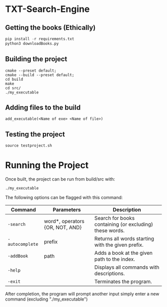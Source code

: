 # TXT-Search-Engine

## Getting the books (Ethically)
```python
pip install -r requirements.txt
python3 downloadBooks.py 
```

## Building the project
```
cmake --preset default;
cmake --build --preset default;
cd build
make
cd src/
./my_executable
```

## Adding files to the build
```
add_executable(<Name of exe> <Name of file>)

```

## Testing the project
```
source testproject.sh
```

# Running the Project

Once built, the project can be run from build/src with:
```
./my_executable
```

The following options can be flagged with this command:

| Command          |Parameters                       | Description                                              |
|------------------|---------------------------------|----------------------------------------------------------|
| `-search`        |word*, operators {OR, NOT, AND}  | Search for books containing (or excluding) these words.  |
| `-autocomplete`  |prefix                           | Returns all words starting with the given prefix.        |
| `-addBook`       |path                             | Adds a book at the given path to the index.              |
| `-help`          |                                 | Displays all commands with descriptions.                 |
| `-exit`          |                                 | Terminates the program.                                  |

After completion, the program will prompt another input
simply enter a new command (excluding "./my_executable")